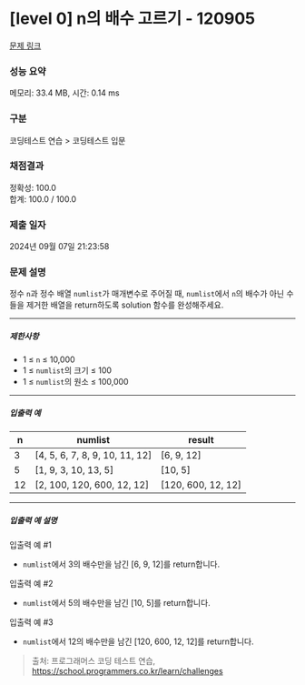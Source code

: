 # [level 0] n의 배수 고르기 - 120905 

[문제 링크](https://school.programmers.co.kr/learn/courses/30/lessons/120905) 

### 성능 요약

메모리: 33.4 MB, 시간: 0.14 ms

### 구분

코딩테스트 연습 > 코딩테스트 입문

### 채점결과

정확성: 100.0<br/>합계: 100.0 / 100.0

### 제출 일자

2024년 09월 07일 21:23:58

### 문제 설명

<p>정수 <code>n</code>과 정수 배열 <code>numlist</code>가 매개변수로 주어질 때, <code>numlist</code>에서 <code>n</code>의 배수가 아닌 수들을 제거한 배열을 return하도록 solution 함수를 완성해주세요.</p>

<hr>

<h5>제한사항</h5>

<ul>
<li>1 ≤ <code>n</code> ≤ 10,000</li>
<li>1 ≤ <code>numlist</code>의 크기 ≤ 100</li>
<li>1 ≤ <code>numlist</code>의 원소 ≤ 100,000</li>
</ul>

<hr>

<h5>입출력 예</h5>
<table class="table">
        <thead><tr>
<th>n</th>
<th>numlist</th>
<th>result</th>
</tr>
</thead>
        <tbody><tr>
<td>3</td>
<td>[4, 5, 6, 7, 8, 9, 10, 11, 12]</td>
<td>[6, 9, 12]</td>
</tr>
<tr>
<td>5</td>
<td>[1, 9, 3, 10, 13, 5]</td>
<td>[10, 5]</td>
</tr>
<tr>
<td>12</td>
<td>[2, 100, 120, 600, 12, 12]</td>
<td>[120, 600, 12, 12]</td>
</tr>
</tbody>
      </table>
<hr>

<h5>입출력 예 설명</h5>

<p>입출력 예 #1</p>

<ul>
<li><code>numlist</code>에서 3의 배수만을 남긴 [6, 9, 12]를 return합니다.</li>
</ul>

<p>입출력 예 #2</p>

<ul>
<li><code>numlist</code>에서 5의 배수만을 남긴 [10, 5]를 return합니다.</li>
</ul>

<p>입출력 예 #3</p>

<ul>
<li><code>numlist</code>에서 12의 배수만을 남긴 [120, 600, 12, 12]를 return합니다.</li>
</ul>


> 출처: 프로그래머스 코딩 테스트 연습, https://school.programmers.co.kr/learn/challenges